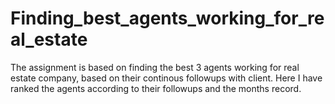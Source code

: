 # Finding_best_agents_working_for_real_estate
The assignment is based on finding the best 3 agents working for real estate company, based on their continous followups with client. Here I have ranked the agents according to their followups and the months record.
